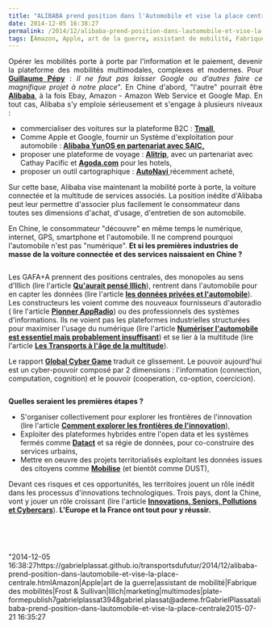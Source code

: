 ```yaml
---
title: "ALIBABA prend position dans l'Automobile et vise la place centrale"
date: 2014-12-05 16:38:27
permalink: /2014/12/alibaba-prend-position-dans-lautomobile-et-vise-la-place-centrale.html
tags: [Amazon, Apple, art de la guerre, assistant de mobilité, Fabrique des mobilités, Frost & Sullivan, Illich, marketing, multimodes, plate-forme]
---
```


<p style="text-align: justify">Opérer les mobilités porte à porte par l'information et le paiement, devenir la plateforme des mobilités multimodales, complexes et modernes. Pour <a href="http://www.lesechos.fr/27/09/2013/LesEchos/21531-078-ECH_--excellence-2020----le-plan-de-guillaume-pepy-pour-la-sncf-de-demain.htm" target="_blank"><strong>Guillaume Pépy</strong></a> : <em>Il ne faut pas laisser Google ou d'autres faire ce magnifique projet à notre place</em>". En Chine d'abord, "l'autre" pourrait être <a href=""http://www.alibabagroup.com/en/about/businesses"" target=""_blank""><strong>Alibaba</strong></a>, à la fois Ebay, Amazon - Amazon Web Service et Google Map. En tout cas, Alibaba s'y emploie sérieusement et s'engage à plusieurs niveaux :</p> <ul> <li>commercialiser des voitures sur la plateforme B2C : <a href=""http://detail.tmall.com/item.htm?spm=a220m.1000858.1000725.1.F7xBDf&id=42215730141&skuId=87292580284&cat_id=50106137&rn=558dc4c67d8b2e73344c7d8542027811&user_id=2249365476&is_b=1"" target=""_blank""><strong>Tmall</strong></a>,</li> <li>Comme Apple et Google, fournir un Système d'exploitation pour automobile : <a href=""http://french.xinhuanet.com/science/2014-10/29/c_133750941.htm"" target=""_blank""><strong>Alibaba YunOS en partenariat avec SAIC,</strong></a></li> <li>proposer une plateforme de voyage : <a href=""http://www.veilleinfotourisme.fr/alitrip-le-site-internet-de-voyage-d-alibaba-alibaba-group-announces-new-alitrip-brand-and-domain-name-shares-strategy-to-enhance-online-travel-business-131431.kjsp"" target=""_blank""><strong>Alitrip</strong></a>, avec un partenariat avec Cathay Pacific et <a href=""http://www.agoda.com/"" target=""_blank""><strong>Agoda.com</strong></a> pour les hotels,</li> <li>proposer un outil cartographique : <a href=""http://www.reuters.com/article/2014/04/11/us-autonavi-deals-alibaba-group-idUSBREA3A15620140411"" target=""_blank""><strong>AutoNavi</strong> </a>récemment acheté,</li> </ul> <p style=""text-align: justify"">Sur cette base, Alibaba vise maintenant la mobilité porte à porte, la voiture connectée et la multitude de services associés. La position inédite d'Alibaba peut leur permettre d'associer plus facilement le consommateur dans toutes ses dimensions d'achat, d'usage, d'entretien de son automobile.</p> <p style=""text-align: justify"">En Chine, le consommateur "découvre" en même temps le numérique, internet, GPS, smartphone et l'automobile. Il ne comprend pourquoi l'automobile n'est pas "numérique". <strong>Et si les premières industries de masse de la voiture connectée et des services naissaient en Chine ? </strong></p> <p style=""text-align: justify""><a class=""asset-img-link"" href="https://gabrielplassat.github.io/transportsdufutur/wp-content/uploads/sites/6/old/6a0120a66d2ad4970b01b8d0a22d4a970c-pi.png""><img alt=""Saic_alibaba"" border=""0"" class=""asset  asset-image at-xid-6a0120a66d2ad4970b01b8d0a22d4a970c img-responsive"" src=""/wp-content/uploads/sites/6/old/6a0120a66d2ad4970b01b8d0a22d4a970c-800wi.png"" style=""margin-left: automargin-right: auto"" title=""Saic_alibaba"" /></a></p>  <!--more-->  <p style=""text-align: justify"">Les GAFA+A prennent des positions centrales, des monopoles au sens d'Illich (lire l'article <a href="https://gabrielplassat.github.io/transportsdufutur/2014/07/quaurait-pense-illich-du-monopole-des-gafa.html"" target=""_blank""><strong>Qu'aurait pensé Illich</strong></a>), rentrent dans l'automobile pour en capter les données (lire l'article <a href="https://gabrielplassat.github.io/transportsdufutur/2014/11/donnees-privees-et-automobile.html"" target=""_blank""><strong>les données privées et l'automobile</strong></a>). Les constructeurs les voient comme des nouveaux fournisseurs d'autoradio ( lire l'article <a href=""http://techcrunch.com/2014/12/01/pioneer-appradio-4-with-apple-carplay-review/?ncid=rss&utm_source=feedburner&utm_medium=feed&utm_campaign=Feed%3A+Techcrunch+%28TechCrunch%29"" target=""_blank""><strong>Pionner AppRadio</strong></a>) ou des professionnels des systèmes d'informations. Ils ne voient pas les plateformes industrielles structurées pour maximiser l'usage du numérique (lire l'article <a href="https://gabrielplassat.github.io/transportsdufutur/2014/07/numeriser-lautomobile-est-essentiel-mais-largement-insuffisant.html"" target=""_blank""><strong>Numériser l'automobile est essentiel mais probablement insuffisant</strong></a>) et se lier à la multitude (lire l'article <a href="https://gabrielplassat.github.io/transportsdufutur/2013/02/les-transports-a-lage-de-la-multitude.html"" target=""_blank""><strong>Les Transports à l'âge de la multitude</strong></a>).</p> <p style=""text-align: justify"">Le rapport <a href=""http://www.da.mod.uk/da-news/the-global-cyber-game-the-defence-academy-cyber-inquiry-report/"" target=""_blank""><strong>Global Cyber Game</strong></a> traduit ce glissement. Le pouvoir aujourd'hui est un cyber-pouvoir composé par 2 dimensions : l'information (connection, computation, cognition) et le pouvoir (cooperation, co-option, coercicion).</p> <p><a class=""asset-img-link"" href="https://gabrielplassat.github.io/transportsdufutur/wp-content/uploads/sites/6/old/6a0120a66d2ad4970b01b7c71844c9970b-pi.png""><img alt=""Cybergame"" border=""0"" class=""asset  asset-image at-xid-6a0120a66d2ad4970b01b7c71844c9970b image-full img-responsive"" src=""/wp-content/uploads/sites/6/old/6a0120a66d2ad4970b01b7c71844c9970b-800wi.png"" style=""margin-left: automargin-right: auto"" title=""Cybergame"" /></a></p> <p style=""text-align: justify""><strong>Quelles seraient les premières étapes ?</strong></p> <ul> <li>S'organiser collectivement pour explorer les frontières de l'innovation (lire l'article <a href="https://gabrielplassat.github.io/transportsdufutur/2014/08/comment-explorer-les-frontieres-de-linnovation.html"" target=""_blank""><strong>Comment explorer les frontières de l'innovation</strong></a>),</li> <li>Exploiter des plateformes hybrides entre l'open data et les systèmes fermés comme <a href=""http://fr.slideshare.net/Datact"" target=""_blank""><strong>Datact</strong></a> et sa régie de données, pour co-construire des services urbains,</li> <li>Mettre en oeuvre des projets territorialisés exploitant les données issues des citoyens comme <a href=""http://www.groupechronos.org/projets/chantiers/mobi-lise-ameliorer-les-mobilites-par-les-contributions-communautaires"" target=""_blank""><strong>Mobilise</strong></a> (et bientôt comme DUST),</li> </ul> <p style=""text-align: justify"">Devant ces risques et ces opportunités, les territoires jouent un rôle inédit dans les processus d'innovations technologiques. Trois pays, dont la Chine, vont y jouer un rôle croissant (lire l'article <a href="https://gabrielplassat.github.io/transportsdufutur/2014/07/innovations-seniors-pollution-et-cybercars.html"" target=""_blank""><strong>Innovations, Seniors, Pollutions et Cybercars</strong></a>). <strong>L'Europe et la France ont tout pour y réussir.</strong></p> <p style=""text-align: justify""> </p> <p style=""text-align: justify""> </p>"2014-12-05 16:38:27https://gabrielplassat.github.io/transportsdufutur/2014/12/alibaba-prend-position-dans-lautomobile-et-vise-la-place-centrale.htmlAmazon|Apple|art de la guerre|assistant de mobilité|Fabrique des mobilités|Frost & Sullivan|Illich|marketing|multimodes|plate-formepublish7gabrielplassat3948gabriel.plassat@ademe.frGabrielPlassatalibaba-prend-position-dans-lautomobile-et-vise-la-place-centrale2015-07-21 16:35:27
